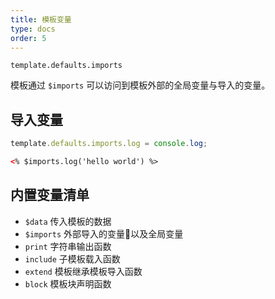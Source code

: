 ```yaml
---
title: 模板变量
type: docs
order: 5
---
```


`template.defaults.imports`

模板通过 `$imports` 可以访问到模板外部的全局变量与导入的变量。

## 导入变量

```js
template.defaults.imports.log = console.log;
```

```html
<% $imports.log('hello world') %>
```

## 内置变量清单

* `$data`     传入模板的数据
* `$imports`  外部导入的变量以及全局变量
* `print`     字符串输出函数
* `include`   子模板载入函数
* `extend`    模板继承模板导入函数
* `block`     模板块声明函数